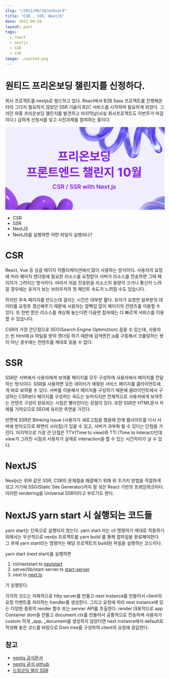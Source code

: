 ```yaml
---
slug: "/2022/09/28/onboard"
title: "CSR , SSR, NextJS"
date: 2022-09-28
layout: post
tags:
  - react
  - nextjs
  - SSR
  - CSR
image: ./wanted.png
---
```


# 원티드 프리온보딩 챌린지를 신정하다.

회사 프로젝트를 nextjs로 빌드하고 있다. React에서 B2B Sass 프로젝트를 진행해온터라 그다지 필요하지 않았던 SSR 기술이 B2C 서비스를 시작하며 필요하게 되었다. 그러던 와중 프리온보딩 챌린지를 발견하고 마지막날(사실 회사프로젝트도 이번주가 마감이다.) 급하게 신청서를 넣고 사전과제를 참여하는 중이다.

![원티드프리온보딩 챌린지](./wanted.png)

- CSR
- SSR
- NextJS
- NextJS를 실행하면 어떤 파일이 실행되나?

# CSR

React, Vue 등 싱글 페이지 어플리케이션에서 많이 사용하는 방식이다. 사용자의 요청에 따라 페이지 렌더링에 필요한 리소스를 요청받아 서버가 리소스를 전송하면 그때 페이지가 그려지는 방식이다.
따라서 처음 전송받을 리소스의 용량이 크거나 통신이 느려질 경우에는 유저가 보는 브라우저의 첫 페인트 속도가 느려질 수도 있습니다.

하지만 후속 페이지를 만드는데 걸리는 시간은 대부분 짧다. 유저가 요청한 일부분의 데이터를 요청후 갱신해주기 때문에 사용자는 깜빡임 없이 페이지의 컨텐츠를 이용할 수 있다. 또 한번 받은 리소스를 캐싱해 놓는다면 다음번 접속때는 더 빠르게 서비스를 이용할 수 있습니다.

CSR의 가장 큰단점으로 SEO(Search Engine Optimiztion) 꼽을 수 있는데, 사용자는 빈 html에 js 파일을 받아 렌더링 하기 때문에 검색엔진 js를 구동해서 크롤링하는 봇이 아닌 경우에는 컨텐츠를 제대로 읽을 수 없다.

# SSR

SSR은 서버에서 사용자에게 보여줄 페이지를 모두 구성하여 사용자에서 페이지를 전달하는 방식이다. SSR을 사용하면 모든 데이터가 매핑된 서비스 페이지를 클라이언트에게 바로 보여줄 수 있다. 서버를 이용해서 페이지를 구성하기 때문에 클라이언트에서 구성하는 CSR보다 페이지를 구성하는 속도는 늦어지지만 전체적으로 사용자에게 보여주는 콘텐츠 구성이 완료되는 시점은 빨라진다는 장점이 있다. 또한 SSR은 HTML문서 자체를 가져오므로 SEO에 유리한 측면을 가진다.

반면에 SSR은 Blinking Issue (사용자가 새로고침을 했을때 전체 웹사이트를 다시 서버에 받아오므로 화면이 사라짐)가 있을 수 있고, 서버가 과부화 될 수 있다는 단점을 가진다. 마지막으로 가장 큰 단점은 TTV(Time to view)와 TTI (Time to Interact)인데 view가 그려진 시점과 사용자가 실제로 interaction을 할 수 있는 시간차이가 날 수 있다.

# NextJS

Nextjs는 위와 같은 SSR, CSR의 문제점을 해결해기 위해 위 두가지 방법을 적절하게 섞고 거기에 SSG(Static Site Generator)까지 잘 섞은 React 기반의 프레임워크이다. 이러한 rendering을 Universal SSR이라고 부르기도 한다.

# NextJS yarn start 시 실행되는 코드들

yarn start는 단독으로 실행되지 않는다. yarn start 라는 cli 명령어가 제대로 작동하기 위해서는 우선적으로 nextjs 프로젝트를 yarn build 를 통해 컴파일을 완료해야한다. 그 후에 yarn start라는 명령어는 해당 프로젝트의 build된 파일을 실행하는 코드이다.

yarn start (next start)를 실행하면

1. cli/nextstart.ts [nextstart](https://github.com/vercel/next.js/blob/canary/packages/next/cli/next-start.ts)
2. server/lib/start-server.ts [start-server](https://github.com/vercel/next.js/blob/canary/packages/next/server/lib/start-server.ts)
3. next.ts [next.ts](https://github.com/vercel/next.js/blob/canary/packages/next/server/next.ts)

가 실행된다.

각각의 코드는 자체적으로 http server를 만들고 next Instance를 만들어서 client의 요청 이벤트를 처리하는 handler를 생성한다. 그리고 요청에 따라 next instance에 있는 다양한 종류의 render 함수 또는 servier API를 호출한다. render 대표적으로 app Container dom을 만들고 document ctx를 만들어서 공통적으로 전송하며 사용자가 custom 하게 \_app, \_document를 생성하지 않았다면 next instance에서 default로 작성해 놓은 코드를 바탕으로 Dom tree를 구성하여 client의 요청에 응답한다.

## 참고

- [nextjs 공식문서](https://nextjs.org/docs/getting-started)
- [nextjs 공식 github](https://github.com/vercel/next.js)
- [드림코딩 앨리 SSR](https://www.youtube.com/watch?v=iZ9csAfU5Os)
